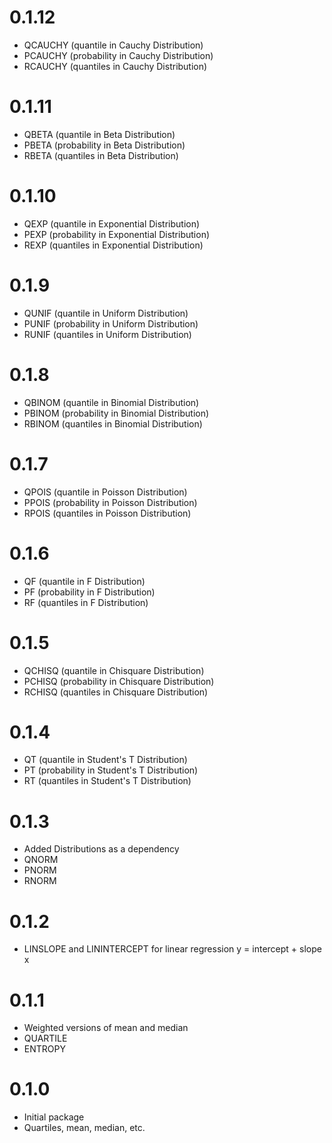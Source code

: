 # 0.1.12
- QCAUCHY (quantile in Cauchy Distribution)
- PCAUCHY (probability in Cauchy Distribution)
- RCAUCHY (quantiles in Cauchy Distribution)
  

# 0.1.11
- QBETA (quantile in Beta Distribution)
- PBETA (probability in Beta Distribution)
- RBETA (quantiles in Beta Distribution)
  

# 0.1.10
- QEXP (quantile in Exponential Distribution)
- PEXP (probability in Exponential Distribution)
- REXP (quantiles in Exponential Distribution)


# 0.1.9
- QUNIF (quantile in Uniform Distribution)
- PUNIF (probability in Uniform Distribution)
- RUNIF (quantiles in Uniform Distribution)
  

# 0.1.8
- QBINOM (quantile in Binomial Distribution)
- PBINOM (probability in Binomial Distribution)
- RBINOM (quantiles in Binomial Distribution)

# 0.1.7
- QPOIS (quantile in Poisson Distribution)
- PPOIS (probability in Poisson Distribution)
- RPOIS (quantiles in Poisson Distribution)
 
# 0.1.6
- QF (quantile in F Distribution)
- PF (probability in F Distribution)
- RF (quantiles in F Distribution)


# 0.1.5
- QCHISQ (quantile in Chisquare Distribution)
- PCHISQ (probability in Chisquare Distribution)
- RCHISQ (quantiles in Chisquare Distribution)


# 0.1.4
- QT (quantile in Student's T Distribution)
- PT (probability in Student's T Distribution)
- RT (quantiles in Student's T Distribution)


# 0.1.3
- Added Distributions as a dependency
- QNORM
- PNORM
- RNORM

# 0.1.2
- LINSLOPE and LININTERCEPT for linear regression y = intercept + slope x
  

# 0.1.1 
- Weighted versions of mean and median
- QUARTILE 
- ENTROPY 

# 0.1.0
- Initial package
- Quartiles, mean, median, etc.